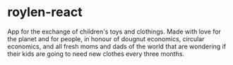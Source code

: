 # roylen-react
App for the exchange of children's toys and clothings. Made with love for the planet and for people, in honour of dougnut economics, circular economics, and all fresh moms and dads of the world that are wondering if their kids are going to need new clothes every three months.
